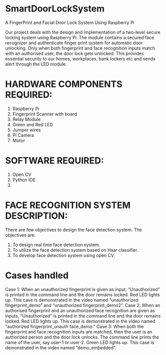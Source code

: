 # SmartDoorLockSystem
A FingerPrint and Facial Door Lock System Using Raspberry Pi

Our project deals with the design and implementation of a two-level secure locking system using Raspberry Pi. The module contains a secured face recognizer and authenticate finger print system for automatic door unlocking. Only when both fingerprint and face recognition inputs match with an authorised user, the door lock gets unlocked. This provides essential security to our homes, workplaces, bank lockers etc and sends alert through the LED module. 

# HARDWARE COMPONENTS REQUIRED:
1.	Raspberry Pi
2.	Fingerprint Scanner with board
3.	Relay Module
4.	Green and Red LED 
5.	Jumper wires
6.	Pi Camera
7.	Motor
# SOFTWARE REQUIRED:
1.	Open CV
2.	Python IDE
3.	
# FACE RECOGNITION SYSTEM DESCRIPTION:
There are few objectives to design the face detection system. The objectives are:
1. To design real time face detection system. 
2. To utilize the face detection system based on Haar classifier. 
3. To develop face detection system using open CV. 

# Cases handled

Case 1: When an unauthorized fingerprint is given as input, “Unauthorized” is printed in the command line and the door remains locked. Red LED lights up. This case is demonstrated in the video named “unauthorized fingerprint_demo” and “unauthorized fingerprint_demo2”.
Case 2: When an authorised fingerprint and an unauthorized face recognition are given as inputs, “Unauthorized” is printed in the command line and the door remains locked. Red LED lights up. This case is demonstrated in the video named “authorized fingerprint_unauth face_demo.”
Case 3: When both the fingerprint and face recognition inputs are matched, then the user is an authorized person and the door lock unlocks. The command line prints the name of the user, say user-1 or user-2. Green LED lights up. This case is demonstrated in the video named “demo_embedded”.


